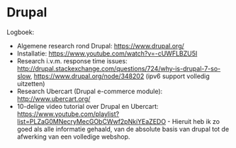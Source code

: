 Drupal
============

Logboek:

* Algemene research rond Drupal: https://www.drupal.org/
* Installatie: https://www.youtube.com/watch?v=-cUWFLBZU5I
* Research i.v.m. response time issues: http://drupal.stackexchange.com/questions/724/why-is-drupal-7-so-slow, https://www.drupal.org/node/348202 (ipv6 support volledig uitzetten)
* Research Ubercart (Drupal e-commerce module): http://www.ubercart.org/
* 10-delige video tutorial over Drupal en Ubercart: https://www.youtube.com/playlist?list=PLZaG0MNecryMecGObCWwf2pNkiYEaZEDO - Hieruit heb ik zo goed als alle informatie gehaald, van de absolute basis van drupal tot de afwerking van een volledige webshop.
